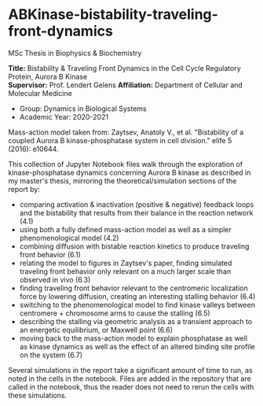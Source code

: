 # ABKinase-bistability-traveling-front-dynamics

MSc Thesis in Biophysics & Biochemistry

**Title:** Bistability &amp; Traveling Front Dynamics in the Cell Cycle Regulatory Protein, Aurora B Kinase <br>
**Supervisor:** Prof. Lendert Gelens 
**Affiliation:** Department of Cellular and Molecular Medicine 
- Group: Dynamics in Biological Systems
- Academic Year: 2020-2021

Mass-action model taken from: 
Zaytsev, Anatoly V., et al. "Bistability of a coupled Aurora B kinase-phosphatase system in cell division." elife 5 (2016): e10644.


This collection of Jupyter Notebook files walk through the exploration of kinase-phosphatase dynamics concerning Aurora B kinase as described in my master's thesis, mirroring the theoretical/simulation sections of the report by:

- comparing activation & inactivation (positive & negative) feedback loops and the bistability that results from their balance in the reaction network (4.1)
- using both a fully defined mass-action model as well as a simpler phenomenological model (4.2)
- combining diffusion with bistable reaction kinetics to produce traveling front behavior (6.1)
- relating the model to figures in Zaytsev's paper, finding simulated traveling front behavior only relevant on a much larger scale than observed in vivo (6.3)
- finding traveling front behavior relevant to the centromeric localization force by lowering diffusion, creating an interesting stalling behavior (6.4)
- switching to the phenomenological model to find kinase valleys between centromere + chromosome arms to cause the stalling (6.5)
- describing the stalling via geometric analysis as a transient approach to an energetic equilibrium, or Maxwell point (6.6)
- moving back to the mass-action model to explain phosphatase as well as kinase dynamics as well as the effect of an altered binding site profile on the system (6.7)

Several simulations in the report take a significant amount of time to run, as noted in the cells in the notebook. Files are added in the repository that are called in the notebook, thus the reader does not need to rerun the cells with these simulations.
